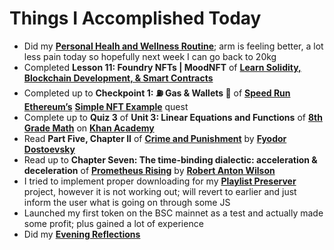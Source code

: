 # Things I Accomplished Today

- Did my **[Personal Healh and Wellness Routine](../../routines/2024/personal-health-and-wellness-routine/personal-health-and-wellness-routine-2024-week-10.md)**; arm is feeling better, a lot less pain today so hopefully next week I can go back to 20kg
- Completed **Lesson 11: Foundry NFTs | MoodNFT** of **[Learn Solidity, Blockchain Development, & Smart Contracts](https://www.youtube.com/watch?v=umepbfKp5rI)**
- Completed up to **Checkpoint 1: ⛽️ Gas & Wallets 👛** of **[Speed Run Ethereum’s](https://speedrunethereum.com)** **[Simple NFT Example](https://speedrunethereum.com/challenge/simple-nft-example)** quest
- Complete up to **Quiz 3** of **Unit 3: Linear Equations and Functions** of **[8th Grade Math](https://www.khanacademy.org/math/cc-eighth-grade-math)** on **[Khan Academy](https://www.khanacademy.org)**
- Read **Part Five, Chapter II** of **[Crime and Punishment](https://www.goodreads.com/book/show/7144.Crime_and_Punishment)** by **[Fyodor Dostoevsky](https://www.goodreads.com/author/show/3137322.Fyodor_Dostoevsky)**
- Read up to **Chapter Seven: The time-binding dialectic: acceleration & deceleration** of **[Prometheus Rising](https://www.goodreads.com/book/show/28597.Prometheus_Rising)** by **[Robert Anton Wilson](https://www.goodreads.com/author/show/2918.Robert_Anton_Wilson)**
- I tried to implement proper downloading for my **[Playlist Preserver](https://github.com/evorhard/Playlist-Preserver)** project, however it is not working out; will revert to earlier and just inform the user what is going on through some JS
- Launched my first token on the BSC mainnet as a test and actually made some profit; plus gained a lot of experience
- Did my **[Evening Reflections](../../routines/evening-reflections.md)**
